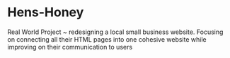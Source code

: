 # Hens-Honey
Real World Project ~ redesigning a local small business website. Focusing on connecting all their HTML pages into one cohesive website while improving on their communication to users
